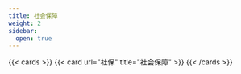 ```yaml
---
title: 社会保障
weight: 2
sidebar:
  open: true
---
```


{{< cards >}}
  {{< card url="社保" title="社会保障" >}}
{{< /cards >}}
